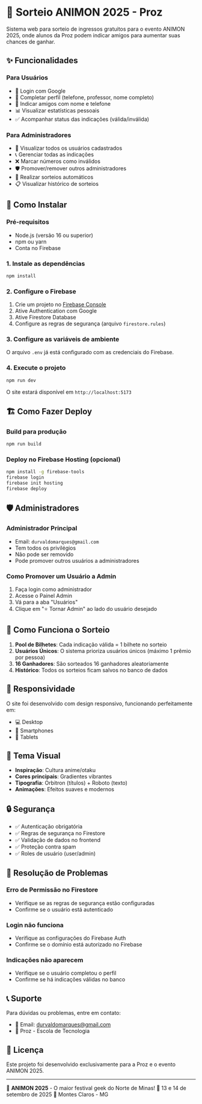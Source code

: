 # 🎌 Sorteio ANIMON 2025 - Proz

Sistema web para sorteio de ingressos gratuitos para o evento ANIMON 2025, onde alunos da Proz podem indicar amigos para aumentar suas chances de ganhar.

## ✨ Funcionalidades

### Para Usuários
- 🔐 Login com Google
- 📝 Completar perfil (telefone, professor, nome completo)
- 👥 Indicar amigos com nome e telefone
- 📊 Visualizar estatísticas pessoais
- ✅ Acompanhar status das indicações (válida/inválida)

### Para Administradores
- 👥 Visualizar todos os usuários cadastrados
- 📞 Gerenciar todas as indicações
- ❌ Marcar números como inválidos
- 🛡️ Promover/remover outros administradores
- 🎲 Realizar sorteios automáticos
- 📋 Visualizar histórico de sorteios

## 🚀 Como Instalar

### Pré-requisitos
- Node.js (versão 16 ou superior)
- npm ou yarn
- Conta no Firebase

### 1. Instale as dependências
```bash
npm install
```

### 2. Configure o Firebase
1. Crie um projeto no [Firebase Console](https://console.firebase.google.com)
2. Ative Authentication com Google
3. Ative Firestore Database
4. Configure as regras de segurança (arquivo `firestore.rules`)

### 3. Configure as variáveis de ambiente
O arquivo `.env` já está configurado com as credenciais do Firebase.

### 4. Execute o projeto
```bash
npm run dev
```

O site estará disponível em `http://localhost:5173`

## 🏗️ Como Fazer Deploy

### Build para produção
```bash
npm run build
```

### Deploy no Firebase Hosting (opcional)
```bash
npm install -g firebase-tools
firebase login
firebase init hosting
firebase deploy
```

## 🛡️ Administradores

### Administrador Principal
- Email: `durvaldomarques@gmail.com`
- Tem todos os privilégios
- Não pode ser removido
- Pode promover outros usuários a administradores

### Como Promover um Usuário a Admin
1. Faça login como administrador
2. Acesse o Painel Admin
3. Vá para a aba "Usuários"
4. Clique em "⭐ Tornar Admin" ao lado do usuário desejado

## 🎲 Como Funciona o Sorteio

1. **Pool de Bilhetes**: Cada indicação válida = 1 bilhete no sorteio
2. **Usuários Únicos**: O sistema prioriza usuários únicos (máximo 1 prêmio por pessoa)
3. **16 Ganhadores**: São sorteados 16 ganhadores aleatoriamente
4. **Histórico**: Todos os sorteios ficam salvos no banco de dados

## 📱 Responsividade

O site foi desenvolvido com design responsivo, funcionando perfeitamente em:
- 💻 Desktop
- 📱 Smartphones
- 📲 Tablets

## 🎨 Tema Visual

- **Inspiração**: Cultura anime/otaku
- **Cores principais**: Gradientes vibrantes
- **Tipografia**: Orbitron (títulos) + Roboto (texto)
- **Animações**: Efeitos suaves e modernos

## 🔒 Segurança

- ✅ Autenticação obrigatória
- ✅ Regras de segurança no Firestore
- ✅ Validação de dados no frontend
- ✅ Proteção contra spam
- ✅ Roles de usuário (user/admin)

## 🐛 Resolução de Problemas

### Erro de Permissão no Firestore
- Verifique se as regras de segurança estão configuradas
- Confirme se o usuário está autenticado

### Login não funciona
- Verifique as configurações do Firebase Auth
- Confirme se o domínio está autorizado no Firebase

### Indicações não aparecem
- Verifique se o usuário completou o perfil
- Confirme se há indicações válidas no banco

## 📞 Suporte

Para dúvidas ou problemas, entre em contato:
- 📧 Email: durvaldomarques@gmail.com
- 🏢 Proz - Escola de Tecnologia

## 📄 Licença

Este projeto foi desenvolvido exclusivamente para a Proz e o evento ANIMON 2025.

---
🎌 **ANIMON 2025** - O maior festival geek do Norte de Minas!
📅 13 e 14 de setembro de 2025
📍 Montes Claros - MG
